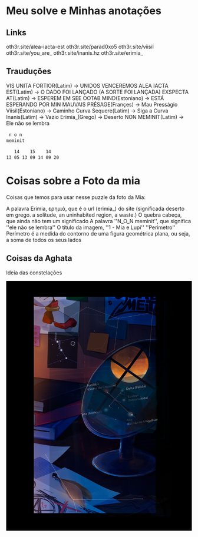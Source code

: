 # Meu solve e Minhas anotações

## Links
oth3r.site/alea-iacta-est
oth3r.site/parad0xo5
oth3r.site/viisil
oth3r.site/you_are_
oth3r.site/inanis.hz
oth3r.site/erimia_

## Trauduções
VIS UNITA FORTIOR(Latim) -> UNIDOS VENCEREMOS
ALEA IACTA EST(Latim) -> O DADO FOI LANÇADO (A SORTE FOI LANÇADA)
EXSPECTA AT(Latim) -> ESPEREM EM
SEE OOTAB MIND(Estoniano) -> ESTÁ ESPERANDO POR MIN
MAUVAIS PRÉSAGE(Françes) -> Mau Presságio
Viisil(Estoniano) -> Caminho
Curva Sequere(Latim) -> Siga a Curva
Inanis(Latim) -> Vazio
Erimia_(Grego) -> Deserto
NON MEMINIT(Latim) -> Ele não se lembra


```
 n o n 
meminit
```
```
   14    15    14 
13 05 13 09 14 09 20
```

# Coisas sobre a Foto da mia
Coisas que temos para usar nesse puzzle da foto da Mia:

A palavra Erimia, ερημιά, que é o url (erimia_) do site (significada deserto em grego. a solitude, an uninhabited region, a waste.)
O quebra cabeça, que ainda não tem um significado
A palavra ''N_O_N meminit'', que significa ''ele não se lembra''
O título da imagem, ''1 - Mia e Lupi''
''Perimetro'' Perímetro é a medida do contorno de uma figura geométrica plana, ou seja, a soma de todos os seus lados

## Coisas da Aghata

Ideia das constelações

![Constelações](./Redes/edits/constelacoes.png)